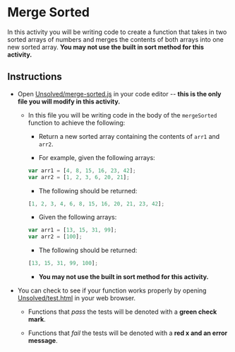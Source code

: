 # Merge Sorted

In this activity you will be writing code to create a function that takes in two sorted arrays of numbers and merges the contents of both arrays into one new sorted array. **You may not use the built in sort method for this activity.**

## Instructions

- Open [Unsolved/merge-sorted.js](Unsolved/merge-sorted.js) in your code editor -- **this is the only file you will modify in this activity.**

  - In this file you will be writing code in the body of the `mergeSorted` function to achieve the following:

    - Return a new sorted array containing the contents of `arr1` and `arr2`.

    - For example, given the following arrays:

    ```js
    var arr1 = [4, 8, 15, 16, 23, 42];
    var arr2 = [1, 2, 3, 6, 20, 21];
    ```

    - The following should be returned:

    ```js
    [1, 2, 3, 4, 6, 8, 15, 16, 20, 21, 23, 42];
    ```

    - Given the following arrays:

    ```js
    var arr1 = [13, 15, 31, 99];
    var arr2 = [100];
    ```

    - The following should be returned:

    ```js
    [13, 15, 31, 99, 100];
    ```

    - **You may not use the built in sort method for this activity.**

- You can check to see if your function works properly by opening [Unsolved/test.html](Unsolved/test.html) in your web browser.

  - Functions that _pass_ the tests will be denoted with a **green check mark**.

  - Functions that _fail_ the tests will be denoted with a **red x and an error message**.
